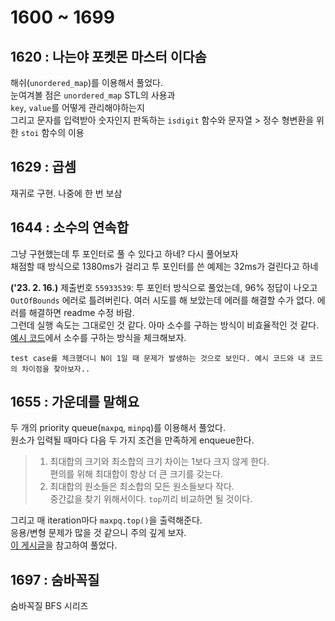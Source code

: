 # 1600 ~ 1699


## 1620 : 나는야 포켓몬 마스터 이다솜
해쉬(`unordered_map`)를 이용해서 풀었다.  
눈여겨볼 점은 `unordered_map` STL의 사용과  
`key`, `value`를 어떻게 관리해야하는지  
그리고 문자를 입력받아 숫자인지 판독하는 `isdigit` 함수와 문자열 > 정수 형변환을 위한 `stoi` 함수의 이용

## 1629 : 곱셈
재귀로 구현. 나중에 한 번 보삼

## 1644 : 소수의 연속합
그냥 구현했는데 투 포인터로 풀 수 있다고 하네? 다시 풀어보자  
채점할 때 방식으로 1380ms가 걸리고 투 포인터를 쓴 예제는 32ms가 걸린다고 하네

**('23. 2. 16.)** 제출번호 `55933539`: 투 포인터 방식으로 풀었는데, 96% 정답이 나오고 `OutOfBounds` 에러로 틀려버린다. 여러 시도를 해 보았는데 에러를 해결할 수가 없다. 에러를 해결하면 readme 수정 바람.  
그런데 실행 속도는 그대로인 것 같다. 아마 소수를 구하는 방식이 비효율적인 것 같다. [예시 코드](http://boj.kr/d1ba3e452d8842d7a9e56640231e25f5)에서 소수를 구하는 방식을 체크해보자.

    test case를 체크했더니 N이 1일 때 문제가 발생하는 것으로 보인다. 예시 코드와 내 코드의 차이점을 찾아보자..

## 1655 : 가운데를 말해요
두 개의 priority queue(`maxpq`, `minpq`)를 이용해서 풀었다.  
원소가 입력될 때마다 다음 두 가지 조건을 만족하게 enqueue한다.
> 1. 최대합의 크기와 최소합의 크기 차이는 1보다 크지 않게 한다.  
> 편의를 위해 최대합이 항상 더 큰 크기를 갖는다.
> 2. 최대합의 원소들은 최소합의 모든 원소들보다 작다.  
> 중간값을 찾기 위해서이다. `top`끼리 비교하면 될 것이다.

그리고 매 iteration마다 `maxpq.top()`을 출력해준다.  
응용/변형 문제가 많을 것 같으니 주의 깊게 보자.  
[이 게시글](https://yabmoons.tistory.com/478)을 참고하여 풀었다.

## 1697 : 숨바꼭질
숨바꼭질 BFS 시리즈
